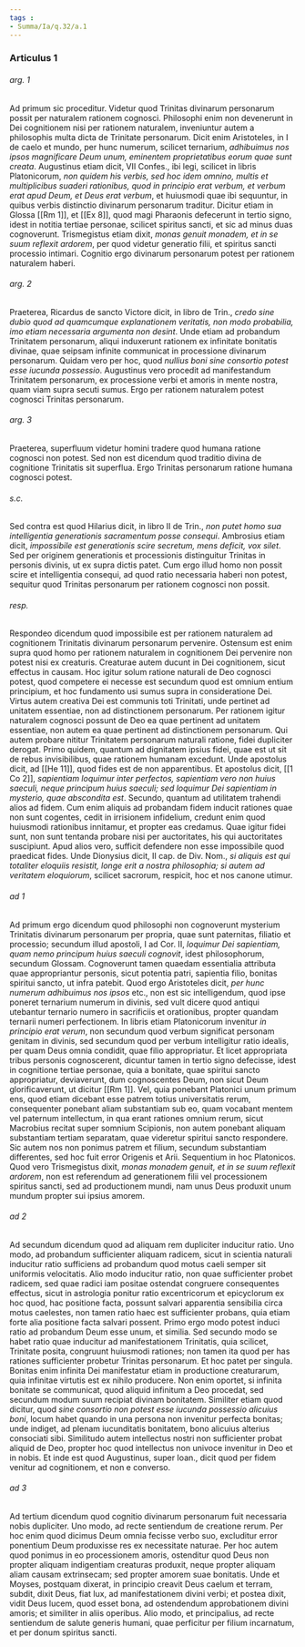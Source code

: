 ```yaml
---
tags : 
- Summa/Ia/q.32/a.1
---
```


### Articulus 1

###### arg. 1
Ad primum sic proceditur. Videtur quod Trinitas divinarum personarum possit per naturalem rationem cognosci. Philosophi enim non devenerunt in Dei cognitionem nisi per rationem naturalem, inveniuntur autem a philosophis multa dicta de Trinitate personarum. Dicit enim Aristoteles, in I de caelo et mundo, per hunc numerum, scilicet ternarium, *adhibuimus nos ipsos magnificare Deum unum, eminentem proprietatibus eorum quae sunt creata*. Augustinus etiam dicit, VII Confes., ibi legi, scilicet in libris Platonicorum, *non quidem his verbis, sed hoc idem omnino, multis et multiplicibus suaderi rationibus, quod in principio erat verbum, et verbum erat apud Deum, et Deus erat verbum*, et huiusmodi quae ibi sequuntur, in quibus verbis distinctio divinarum personarum traditur. Dicitur etiam in Glossa [[Rm 1]], et [[Ex 8]], quod magi Pharaonis defecerunt in tertio signo, idest in notitia tertiae personae, scilicet spiritus sancti, et sic ad minus duas cognoverunt. Trismegistus etiam dixit, *monas genuit monadem, et in se suum reflexit ardorem*, per quod videtur generatio filii, et spiritus sancti processio intimari. Cognitio ergo divinarum personarum potest per rationem naturalem haberi.

###### arg. 2
Praeterea, Ricardus de sancto Victore dicit, in libro de Trin., *credo sine dubio quod ad quamcumque explanationem veritatis, non modo probabilia, imo etiam necessaria argumenta non desint*. Unde etiam ad probandum Trinitatem personarum, aliqui induxerunt rationem ex infinitate bonitatis divinae, quae seipsam infinite communicat in processione divinarum personarum. Quidam vero per hoc, quod *nullius boni sine consortio potest esse iucunda possessio*. Augustinus vero procedit ad manifestandum Trinitatem personarum, ex processione verbi et amoris in mente nostra, quam viam supra secuti sumus. Ergo per rationem naturalem potest cognosci Trinitas personarum.

###### arg. 3
Praeterea, superfluum videtur homini tradere quod humana ratione cognosci non potest. Sed non est dicendum quod traditio divina de cognitione Trinitatis sit superflua. Ergo Trinitas personarum ratione humana cognosci potest.

###### s.c.
Sed contra est quod Hilarius dicit, in libro II de Trin., *non putet homo sua intelligentia generationis sacramentum posse consequi*. Ambrosius etiam dicit, *impossibile est generationis scire secretum, mens deficit, vox silet*. Sed per originem generationis et processionis distinguitur Trinitas in personis divinis, ut ex supra dictis patet. Cum ergo illud homo non possit scire et intelligentia consequi, ad quod ratio necessaria haberi non potest, sequitur quod Trinitas personarum per rationem cognosci non possit.

###### resp.
Respondeo dicendum quod impossibile est per rationem naturalem ad cognitionem Trinitatis divinarum personarum pervenire. Ostensum est enim supra quod homo per rationem naturalem in cognitionem Dei pervenire non potest nisi ex creaturis. Creaturae autem ducunt in Dei cognitionem, sicut effectus in causam. Hoc igitur solum ratione naturali de Deo cognosci potest, quod competere ei necesse est secundum quod est omnium entium principium, et hoc fundamento usi sumus supra in consideratione Dei. Virtus autem creativa Dei est communis toti Trinitati, unde pertinet ad unitatem essentiae, non ad distinctionem personarum. Per rationem igitur naturalem cognosci possunt de Deo ea quae pertinent ad unitatem essentiae, non autem ea quae pertinent ad distinctionem personarum. Qui autem probare nititur Trinitatem personarum naturali ratione, fidei dupliciter derogat. Primo quidem, quantum ad dignitatem ipsius fidei, quae est ut sit de rebus invisibilibus, quae rationem humanam excedunt. Unde apostolus dicit, ad [[He 11]], quod fides est de non apparentibus. Et apostolus dicit, [[1 Co 2]], *sapientiam loquimur inter perfectos, sapientiam vero non huius saeculi, neque principum huius saeculi; sed loquimur Dei sapientiam in mysterio, quae abscondita est*. Secundo, quantum ad utilitatem trahendi alios ad fidem. Cum enim aliquis ad probandam fidem inducit rationes quae non sunt cogentes, cedit in irrisionem infidelium, credunt enim quod huiusmodi rationibus innitamur, et propter eas credamus. Quae igitur fidei sunt, non sunt tentanda probare nisi per auctoritates, his qui auctoritates suscipiunt. Apud alios vero, sufficit defendere non esse impossibile quod praedicat fides. Unde Dionysius dicit, II cap. de Div. Nom., *si aliquis est qui totaliter eloquiis resistit, longe erit a nostra philosophia; si autem ad veritatem eloquiorum*, scilicet sacrorum, respicit, hoc et nos canone utimur.

###### ad 1
Ad primum ergo dicendum quod philosophi non cognoverunt mysterium Trinitatis divinarum personarum per propria, quae sunt paternitas, filiatio et processio; secundum illud apostoli, I ad Cor. II, *loquimur Dei sapientiam, quam nemo principum huius saeculi cognovit*, idest philosophorum, secundum Glossam. Cognoverunt tamen quaedam essentialia attributa quae appropriantur personis, sicut potentia patri, sapientia filio, bonitas spiritui sancto, ut infra patebit. Quod ergo Aristoteles dicit, *per hunc numerum adhibuimus nos ipsos* etc., non est sic intelligendum, quod ipse poneret ternarium numerum in divinis, sed vult dicere quod antiqui utebantur ternario numero in sacrificiis et orationibus, propter quandam ternarii numeri perfectionem. In libris etiam Platonicorum invenitur *in principio erat verum*, non secundum quod verbum significat personam genitam in divinis, sed secundum quod per verbum intelligitur ratio idealis, per quam Deus omnia condidit, quae filio appropriatur. Et licet appropriata tribus personis cognoscerent, dicuntur tamen in tertio signo defecisse, idest in cognitione tertiae personae, quia a bonitate, quae spiritui sancto appropriatur, deviaverunt, dum cognoscentes Deum, non sicut Deum glorificaverunt, ut dicitur [[Rm 1]]. Vel, quia ponebant Platonici unum primum ens, quod etiam dicebant esse patrem totius universitatis rerum, consequenter ponebant aliam substantiam sub eo, quam vocabant mentem vel paternum intellectum, in qua erant rationes omnium rerum, sicut Macrobius recitat super somnium Scipionis, non autem ponebant aliquam substantiam tertiam separatam, quae videretur spiritui sancto respondere. Sic autem nos non ponimus patrem et filium, secundum substantiam differentes, sed hoc fuit error Origenis et Arii. Sequentium in hoc Platonicos. Quod vero Trismegistus dixit, *monas monadem genuit, et in se suum reflexit ardorem*, non est referendum ad generationem filii vel processionem spiritus sancti, sed ad productionem mundi, nam unus Deus produxit unum mundum propter sui ipsius amorem.

###### ad 2
Ad secundum dicendum quod ad aliquam rem dupliciter inducitur ratio. Uno modo, ad probandum sufficienter aliquam radicem, sicut in scientia naturali inducitur ratio sufficiens ad probandum quod motus caeli semper sit uniformis velocitatis. Alio modo inducitur ratio, non quae sufficienter probet radicem, sed quae radici iam positae ostendat congruere consequentes effectus, sicut in astrologia ponitur ratio excentricorum et epicyclorum ex hoc quod, hac positione facta, possunt salvari apparentia sensibilia circa motus caelestes, non tamen ratio haec est sufficienter probans, quia etiam forte alia positione facta salvari possent. Primo ergo modo potest induci ratio ad probandum Deum esse unum, et similia. Sed secundo modo se habet ratio quae inducitur ad manifestationem Trinitatis, quia scilicet, Trinitate posita, congruunt huiusmodi rationes; non tamen ita quod per has rationes sufficienter probetur Trinitas personarum. Et hoc patet per singula. Bonitas enim infinita Dei manifestatur etiam in productione creaturarum, quia infinitae virtutis est ex nihilo producere. Non enim oportet, si infinita bonitate se communicat, quod aliquid infinitum a Deo procedat, sed secundum modum suum recipiat divinam bonitatem. Similiter etiam quod dicitur, quod *sine consortio non potest esse iucunda possessio alicuius boni*, locum habet quando in una persona non invenitur perfecta bonitas; unde indiget, ad plenam iucunditatis bonitatem, bono alicuius alterius consociati sibi. Similitudo autem intellectus nostri non sufficienter probat aliquid de Deo, propter hoc quod intellectus non univoce invenitur in Deo et in nobis. Et inde est quod Augustinus, super Ioan., dicit quod per fidem venitur ad cognitionem, et non e converso.

###### ad 3
Ad tertium dicendum quod cognitio divinarum personarum fuit necessaria nobis dupliciter. Uno modo, ad recte sentiendum de creatione rerum. Per hoc enim quod dicimus Deum omnia fecisse verbo suo, excluditur error ponentium Deum produxisse res ex necessitate naturae. Per hoc autem quod ponimus in eo processionem amoris, ostenditur quod Deus non propter aliquam indigentiam creaturas produxit, neque propter aliquam aliam causam extrinsecam; sed propter amorem suae bonitatis. Unde et Moyses, postquam dixerat, in principio creavit Deus caelum et terram, subdit, dixit Deus, fiat lux, ad manifestationem divini verbi; et postea dixit, vidit Deus lucem, quod esset bona, ad ostendendum approbationem divini amoris; et similiter in aliis operibus. Alio modo, et principalius, ad recte sentiendum de salute generis humani, quae perficitur per filium incarnatum, et per donum spiritus sancti.


